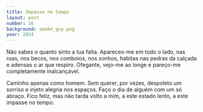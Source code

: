 ```yaml
---
title: Impasse no tempo
layout: post
number: 16
background: smoke_guy.png
year: 2024
---
```


Não sabes o quanto sinto a tua falta. Apareces-me em todo o lado, nas ruas, nos becos, nos comboios, nos sonhos, habitas nas pedras da calçada e adensas o ar que respiro. Ofegante, vejo-me ao longe e pareço-me completamente inalcançável.

Caminho apenas como homem. Sem querer, por vezes, despoleto um sorriso e injeto alegria nos espaços. Faço o dia de alguém com um só abraço. Fico feliz, mas não tarda volto a mim, a este estado lento, a este impasse no tempo.